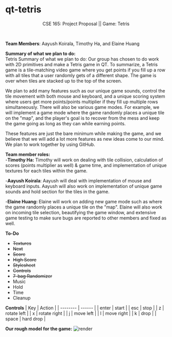 # qt-tetris

<p align="center">
CSE 165: Project Proposal || Game: Tetris
</p>
<br/>

**Team Members**: Aayush Koirala, Timothy Ha, and Elaine Huang<br/>

**Summary of what we plan to do:** <br/>
Tetris Summary of what we plan to do: Our group has chosen to do work with 2D primitives and make a Tetris game in QT. To summarize, a Tetris game is a tile-matching video game where you get points if you fill up a row with all tiles that a user randomly gets of a different shape. The game is over when tiles are stacked up to the top of the screen. 

We plan to add many features such as our unique game sounds, control the tile movement with both mouse and keyboard, and a unique scoring system where users get more points/points multiplier if they fill up multiple rows simultaneously. There will also be various game modes. For example, we will implement a game mode where the game randomly places a unique tile on the "map", and the player's goal is to recover from the mess and keep the game going as long as they can while earning points. 

These features are just the bare minimum while making the game, and we believe that we will add a lot more features as new ideas come to our mind. We plan to work together by using GitHub.

**Team member roles:**<br/>
-**Timothy Ha:** Timothy will work on dealing with tile collision, calculation of scores (points multiplier as well) & game time, and implementation of unique textures for each tiles within the game.<br/>

-**Aayush Koirala**: Aayush will deal with implementation of mouse and keyboard inputs. Aayush will also work on implementation of unique game sounds and hold section for the tiles in the game.<br/>

-**Elaine Huang:** Elaine will work on adding new game mode such as where the game randomly places a unique tile on the "map". Elaine will also work on incoming tile selection, beautifying the game window, and extensive game testing to make sure bugs are reported to other members and fixed as well.<br/>

**To-Do**
* ~~Textures~~
* ~~Next~~
* ~~Score~~
* ~~High Score~~
* ~~Stylesheet~~
* ~~Controls~~
* ~~7-bag Randomizer~~
* Music
* Hold
* Time
* Cleanup

**Controls**
| Key      | Action |
| -------- | ------ |
| enter    | start  |
| esc      | stop    |
| z        | rotate left   |
| x        | rotate right |
| j   | move left    |
| l   | move right   |
| k   | drop         |
| space   | hard drop  |


**Our rough model for the game:**
![render](https://i.imgur.com/hO2WZV1.png)


